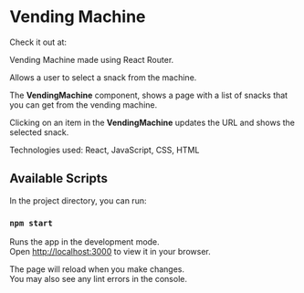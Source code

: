 # Vending Machine

Check it out at: 

Vending Machine made using React Router.

Allows a user to select a snack from the machine.

The  __VendingMachine__ component, shows a page with a list of snacks that you can get from the vending machine.


Clicking on an item in the __VendingMachine__ updates the URL and shows the selected snack.

Technologies used: React, JavaScript, CSS, HTML


## Available Scripts

In the project directory, you can run:

### `npm start`

Runs the app in the development mode.\
Open [http://localhost:3000](http://localhost:3000) to view it in your browser.

The page will reload when you make changes.\
You may also see any lint errors in the console.

